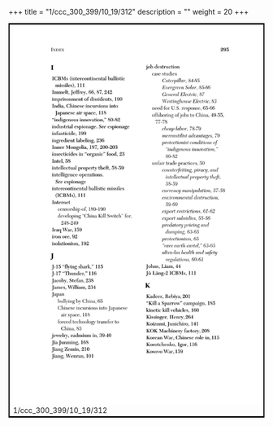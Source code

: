 +++
title = "1/ccc_300_399/10_19/312"
description = ""
weight = 20
+++

<table style="border:2px solid black;max-width:800px;max-height:800px;" 
><tr><td><img class="center-fit-jpg"
src="/jpg_/out_jpg_dbc_312.jpg"  >1/ccc_300_399/10_19/312</img></td></tr></table>
